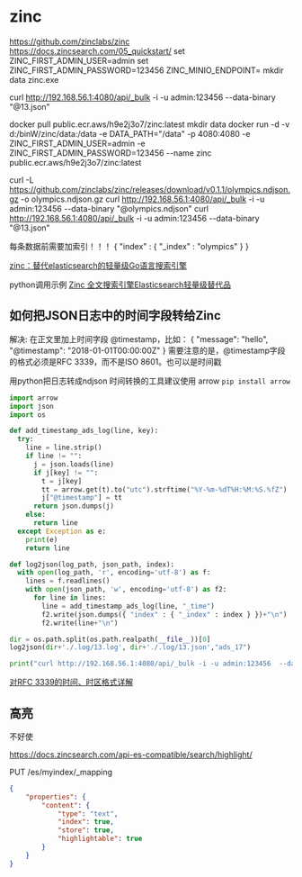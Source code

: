 # zinc

https://github.com/zinclabs/zinc
https://docs.zincsearch.com/05_quickstart/
set ZINC_FIRST_ADMIN_USER=admin
set ZINC_FIRST_ADMIN_PASSWORD=123456
ZINC_MINIO_ENDPOINT=
mkdir data
zinc.exe

curl http://192.168.56.1:4080/api/_bulk -i -u admin:123456  --data-binary "@13.json"

docker pull public.ecr.aws/h9e2j3o7/zinc:latest
mkdir data
docker run -d -v d:/binW/zinc/data:/data -e DATA_PATH="/data" -p 4080:4080 -e ZINC_FIRST_ADMIN_USER=admin -e ZINC_FIRST_ADMIN_PASSWORD=123456 --name zinc public.ecr.aws/h9e2j3o7/zinc:latest

curl -L https://github.com/zinclabs/zinc/releases/download/v0.1.1/olympics.ndjson.gz -o olympics.ndjson.gz
curl http://192.168.56.1:4080/api/_bulk -i -u admin:123456  --data-binary "@olympics.ndjson"
curl http://192.168.56.1:4080/api/_bulk -i -u admin:123456  --data-binary "@13.json"

每条数据前需要加索引！！！
{ "index" : { "_index" : "olympics" } } 

[zinc：替代elasticsearch的轻量级Go语言搜索引擎](https://www.jdon.com/57851)

python调用示例
[Zinc 全文搜索引擎Elasticsearch轻量级替代品](https://blog.csdn.net/allway2/article/details/122213511)

## 如何把JSON日志中的时间字段转给Zinc
解决: 
在正文里加上时间字段 @timestamp，比如：
{
  "message": "hello",
  "@timestamp": "2018-01-01T00:00:00Z"
}
需要注意的是，@timestamp字段的格式必须是RFC 3339，而不是ISO 8601。也可以是时间戳

用python把日志转成ndjson
时间转换的工具建议使用 arrow  `pip install arrow`
```python
import arrow
import json
import os

def add_timestamp_ads_log(line, key):
  try:
    line = line.strip()
    if line != "":
      j = json.loads(line)
      if j[key] != "":
        t = j[key]
        tt = arrow.get(t).to("utc").strftime("%Y-%m-%dT%H:%M:%S.%fZ")
        j["@timestamp"] = tt
      return json.dumps(j)
    else:
      return line
  except Exception as e:
    print(e)
    return line

def log2json(log_path, json_path, index):
  with open(log_path, 'r', encoding='utf-8') as f:
    lines = f.readlines()
    with open(json_path, 'w', encoding='utf-8') as f2:
      for line in lines:
        line = add_timestamp_ads_log(line, "_time")
        f2.write(json.dumps({ "index" : { "_index" : index } })+"\n")
        f2.write(line+"\n")

dir = os.path.split(os.path.realpath(__file__))[0]
log2json(dir+'./.log/13.log', dir+'./.log/13.json',"ads_17")

print("curl http://192.168.56.1:4080/api/_bulk -i -u admin:123456  --data-binary \"@13.json\"")
```
[对RFC 3339的时间、时区格式详解](https://www.jianshu.com/p/f50005a2410c)


## 高亮
不好使

https://docs.zincsearch.com/api-es-compatible/search/highlight/

PUT /es/myindex/_mapping
```json
{
    "properties": {
        "content": {
            "type": "text",
            "index": true,
            "store": true,
            "highlightable": true
        }
    }
}
```



